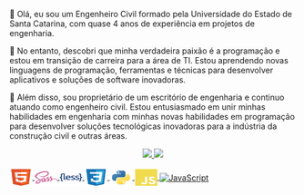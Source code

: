 👋 Olá, eu sou um Engenheiro Civil formado pela Universidade do Estado de Santa Catarina, com quase 4 anos de experiência em projetos de engenharia.

👀 No entanto, descobri que minha verdadeira paixão é a programação e estou em transição de carreira para a área de TI. Estou aprendendo novas linguagens de programação, ferramentas e técnicas para desenvolver aplicativos e soluções de software inovadoras.

🌱 Além disso, sou proprietário de um escritório de engenharia e continuo atuando como engenheiro civil. Estou entusiasmado em unir minhas habilidades em engenharia com minhas novas habilidades em programação para desenvolver soluções tecnológicas inovadoras para a indústria da construção civil e outras áreas.

<div align="center">
  <a href="https://github.com/aweinfurter">
  <img height="180em" src="https://github-readme-stats.vercel.app/api?username=aweinfurter&show_icons=true&theme=dracula&include_all_commits=true&count_private=true"/>
  <img height="180em" src="https://github-readme-stats.vercel.app/api/top-langs/?username=aweinfurter&layout=compact&langs_count=7&theme=dracula"/>
</div>
<div style="display: inline_block"><br>
  <img align="center" alt="HTML5" height="30" width="40" src="https://raw.githubusercontent.com/devicons/devicon/master/icons/html5/html5-original.svg">
  <img align="center" alt="Sass" height="30" width="40" src="https://raw.githubusercontent.com/devicons/devicon/master/icons/sass/sass-original.svg">
  <img align="center" alt="Less" height="30" width="40" src="https://raw.githubusercontent.com/devicons/devicon/master/icons/less/less-plain-wordmark.svg">
  <img align="center" alt="CSS3" height="30" width="40" src="https://raw.githubusercontent.com/devicons/devicon/master/icons/css3/css3-original.svg">
  <img align="center" alt="Python" height="30" width="40" src="https://raw.githubusercontent.com/devicons/devicon/master/icons/python/python-original.svg">
  <img align="center" alt="JavaScript" height="30" width="40" src="https://raw.githubusercontent.com/devicons/devicon/master/icons/javascript/javascript-plain.svg">
  <img align="center" alt="JavaScript" height="30" width="40" src="https://raw.githubusercontent.com/devicons/devicon/master/icons/javascript/typescript-plain.svg">
</div>

<!--
**aweinfurter/aweinfurter** is a ✨ _special_ ✨ repository because its `README.md` (this file) appears on your GitHub profile.

Here are some ideas to get you started:

- 🔭 I’m currently working on ...
- 🌱 I’m currently learning ...
- 👯 I’m looking to collaborate on ...
- 🤔 I’m looking for help with ...
- 💬 Ask me about ...
- 📫 How to reach me: ...
- 😄 Pronouns: ...
- ⚡ Fun fact: ...
-->
